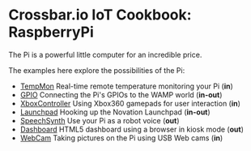 # Crossbar.io IoT Cookbook: RaspberryPi

The Pi is a powerful little computer for an incredible price.

The examples here explore the possibilities of the Pi:

* [TempMon](./tempmon) Real-time remote temperature monitoring your Pi (**in**)
* [GPIO](./gpio) Connecting the Pi's GPIOs to the WAMP world (**in-out**)
* [XboxController](./xboxcontroller) Using Xbox360 gamepads for user interaction (**in**)
* [Launchpad](./launchpad) Hooking up the Novation Launchpad (**in-out**)
* [SpeechSynth](./speechsynth) Use your Pi as a robot voice (**out**)
* [Dashboard](./dashboard) HTML5 dashboard using a browser in kiosk mode (**out**)
* [WebCam](./webcam) Taking pictures on the Pi using USB Web cams (**in**)
